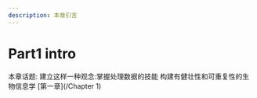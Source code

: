 ```yaml
---
description: 本章引言
---
```


# Part1 intro

本章话题: 建立这样一种观念:掌握处理数据的技能 构建有健壮性和可重复性的生物信息学 \[第一章]\(/Chapter 1)
